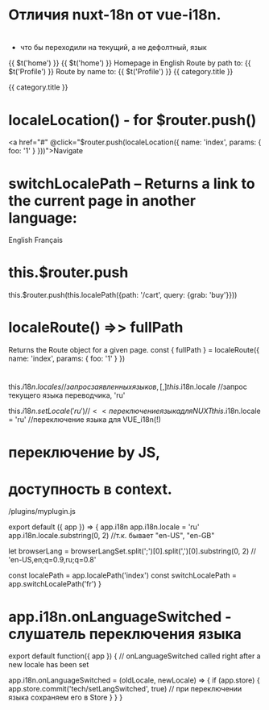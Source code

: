 # Отличия nuxt-18n от vue-i18n.

# <NuxtLink>
- что бы переходили на текущий, а не дефолтный, язык

<NuxtLink :to="localePath('index')">{{ $t('home') }}</NuxtLink>
<NuxtLink :to="localePath('/')">{{ $t('home') }}</NuxtLink>
<NuxtLink :to="localePath('index', 'en')">Homepage in English</NuxtLink>
<NuxtLink :to="localePath('/app/profile')">Route by path to: {{ $t('Profile') }}</NuxtLink>
<NuxtLink :to="localePath('app-profile')">Route by name to: {{ $t('Profile') }}</NuxtLink>
<NuxtLink :to="localePath({ name: 'category-slug', params: { slug: category.slug } })">{{ category.title }}</NuxtLink>

<!-- It's also allowed to omit 'name' and 'path'. -->
<NuxtLink :to="localePath({ params: { slug: 'ball' } })">{{ category.title }}</NuxtLink>



# localeLocation() - for $router.push()
<a href="#" @click="$router.push(localeLocation({ name: 'index', params: { foo: '1' } }))">Navigate</a>



# switchLocalePath – Returns a link to the current page in another language:
<NuxtLink :to="switchLocalePath('en')">English</NuxtLink>
<NuxtLink :to="switchLocalePath('fr')">Français</NuxtLink>



# this.$router.push
this.$router.push(this.localePath({path: '/cart', query: {grab: 'buy'}}))



# localeRoute() =>> fullPath
Returns the Route object for a given page.
const { fullPath } = localeRoute({ name: 'index', params: { foo: '1' } })



# 
this.$i18n.locales       //запрос заявленных языков, [{}, ]
this.$i18n.locale        //запрос текущего языка переводчика, 'ru'

this.$i18n.setLocale('ru')   //<< переключение языка для NUXT
this.$i18n.locale = 'ru'     //переключение языка для VUE_i18n(!)



# переключение by JS, 
# доступность в context.
/plugins/myplugin.js

export default ({ app }) => {
  app.i18n
  app.i18n.locale = 'ru'
  app.i18n.locale.substring(0, 2)   //т.к. бывает "en-US", "en-GB"

  let browserLang = browserLangSet.split(';')[0].split(',')[0].substring(0, 2)   // 'en-US,en;q=0.9,ru;q=0.8'

  const localePath = app.localePath('index')
  const switchLocalePath = app.switchLocalePath('fr')
}


# app.i18n.onLanguageSwitched - слушатель переключения языка
export default function({ app }) {
  // onLanguageSwitched called right after a new locale has been set

  app.i18n.onLanguageSwitched = (oldLocale, newLocale) => {
    if (app.store) {
      app.store.commit('tech/setLangSwitched', true)   // при переключении языка сохраняем его в Store
    }
  }
}